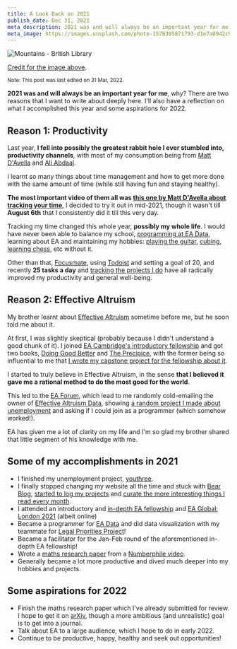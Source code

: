 ```yaml
---
title: A Look Back on 2021
publish_date: Dec 31, 2021
meta_description: 2021 was and will always be an important year for me, why? There are two reasons that I want to write about deeply here.
meta_image: https://images.unsplash.com/photo-1578305871793-d1e7a0942c97?ixlib=rb-1.2.1&ixid=MnwxMjA3fDB8MHxwaG90by1wYWdlfHx8fGVufDB8fHx8&auto=format&fit=crop&w=1774&q=80
---
```


![Mountains - British Library](https://images.unsplash.com/photo-1578305871793-d1e7a0942c97?ixlib=rb-1.2.1&ixid=MnwxMjA3fDB8MHxwaG90by1wYWdlfHx8fGVufDB8fHx8&auto=format&fit=crop&w=1774&q=80)

[Credit for the image above](https://unsplash.com/photos/k6Fz2Q1h0ww).

<small>Note: This post was last edited on 31 Mar, 2022.</small>

**2021 was and will always be an important year for me**, why? There are two reasons that I want to write about deeply here. I'll also have a reflection on what I accomplished this year and some aspirations for 2022.

## Reason 1: Productivity

Last year, **I fell into possibly the greatest rabbit hole I ever stumbled into, productivity channels**, with most of my consumption being from [Matt D'Avella](https://www.youtube.com/channel/UCJ24N4O0bP7LGLBDvye7oCA) and [Ali Abdaal](https://www.youtube.com/channel/UCoOae5nYA7VqaXzerajD0lg).

I learnt so many things about time management and how to get more done with the same amount of time (while still having fun and staying healthy).

**The most important video of them all was [this one by Matt D'Avella about tracking your time](https://www.youtube.com/watch?v=LUjTvPy_UAg)**, I decided to try it out in mid-2021, though it wasn't till **August 6th** that I consistently did it till this very day.

Tracking my time changed this whole year, **possibly my whole life**. I would have never been able to balance my school, [programming at EA Data](https://arjunyadav.net/projects#eadata), learning about EA and maintaining my hobbies: [playing the guitar](https://arjunyadav.net/projects#guitar), [cubing](https://arjunyadav.net/projects#cubing), [learning chess](https://arjunyadav.net/projects#chess), etc without it.

Other than that, [Focusmate](https://arjunyadav.net/150-focusmate-sessions), using [Todoist](https://todoist.com) and setting a goal of 20, and recently **25 tasks a day** and [tracking the projects I do](https://arjunyadav.net/projects) have all radically improved my productivity and general well-being.

## Reason 2: Effective Altruism

My brother learnt about [Effective Altruism](https://arjunyadav.net/what-is-effective-altruism) sometime before me, but he soon told me about it.

At first, I was slightly skeptical (probably because I didn't understand a good chunk of it). I joined [EA Cambridge's introductory fellowship](https://www.eacambridge.org/ea-fellowship-info) and got two books, [Doing Good Better](https://www.goodreads.com/book/show/23398748-doing-good-better) and [The Precipice](https://www.goodreads.com/book/show/48570420-the-precipice), with the former being so influential to me that [I wrote my capstone project for the fellowship about it](https://docs.google.com/document/d/11q6LWi_4G3_mmi39mjQogIKfby4nLPVngoAqYwxFHRk/edit?usp=sharing).

I started to truly believe in Effective Altruism, in the sense **that I believed it gave me a rational method to do the most good for the world**.

This led to the [EA Forum](https://forum.effectivealtruism.org), which lead to me randomly cold-emailing the owner of [Effective Altruism Data](https://effectivealtruismdata.com), showing [a random project I made about unemployment](https://y-arjun-y.github.io/youthree/) and asking if I could join as a programmer (which somehow worked!).

EA has given me a lot of clarity on my life and I'm so glad my brother shared that little segment of his knowledge with me.

## Some of my accomplishments in 2021

- I finished my unemployment project, [youthree](https://y-arjun-y.github.io/youthree).
- I finally stopped changing my website all the time and stuck with [Bear Blog](https://bearblog.dev), [started to log my projects](https://arjunyadav.net/projects/) and [curate the more interesting things I read every month](https://arjunyadav.net/interesting-reads/).
- I attended an introductory and [in-depth EA fellowship](https://arjunyadav.net/projects/#eaindepth) and [EA Global: London 2021](https://arjunyadav.net/projects/#eaglobal2021) (albeit online)
- Became a programmer for [EA Data](https://effectivealtruismdata.org) and did data visualization with my teammate for [Legal Priorities Project](https://www.legalpriorities.org/)!
- Became a facilitator for the Jan-Feb round of the aforementioned in-depth EA fellowship!
- Wrote a [maths research paper](https://arjunyadav.net/projects/#millerrabin) from a [Numberphile video](https://www.youtube.com/watch?v=_MscGSN5J6o).
- Generally became a lot more productive and dived much deeper into my hobbies and projects.

## Some aspirations for 2022

- Finish the maths research paper which I've already submitted for review. I hope to get it on [arXiv](https://arxiv.org/), though a more ambitious (and unrealistic) goal is to get into a journal.
- Talk about EA to a large audience, which I hope to do in early 2022.
- Continue to be productive, happy, healthy and seek out opportunities!
